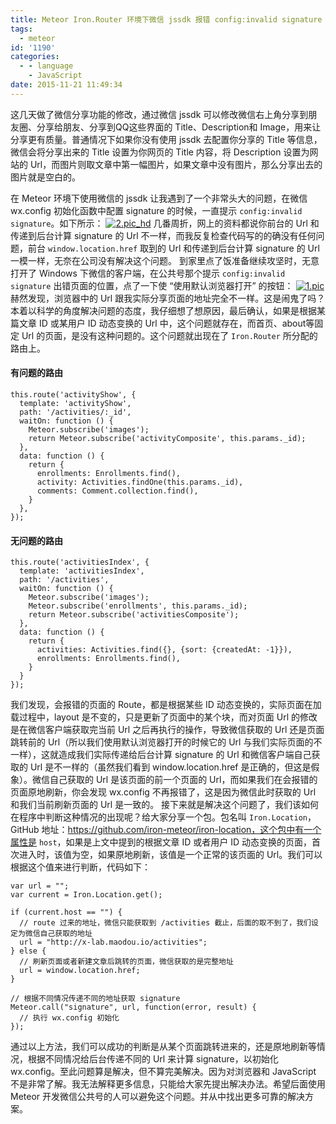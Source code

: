 ```yaml
---
title: Meteor Iron.Router 环境下微信 jssdk 报错 config:invalid signature
tags:
  - meteor
id: '1190'
categories:
  - - language
    - JavaScript
date: 2015-11-21 11:49:34
---
```


这几天做了微信分享功能的修改，通过微信 jssdk 可以修改微信右上角分享到朋友圈、分享给朋友、分享到QQ这些界面的 Title、Description和 Image，用来让分享更有质量。普通情况下如果你没有使用 jssdk 去配置你分享的 Title 等信息，微信会将分享出来的 Title 设置为你网页的 Title 内容，将 Description 设置为网站的 Url，而图片则取文章中第一幅图片，如果文章中没有图片，那么分享出去的图片就是空白的。
<!-- more -->
在 Meteor 环境下使用微信的 jssdk 让我遇到了一个非常头大的问题，在微信 wx.config 初始化函数中配置 signature 的时候，一直提示 `config:invalid signature`。如下所示： [![2.pic_hd](http://www.mycode.net.cn/wp-content/uploads/2015/11/2.pic_hd-576x1024.png)](http://www.mycode.net.cn/wp-content/uploads/2015/11/2.pic_hd.png) 几番周折，网上的资料都说你前台的 Url 和传递到后台计算 signature 的 Url 不一样，而我反复检查代码写的的确没有任何问题，前台 `window.location.href` 取到的 Url 和传递到后台计算 signature 的 Url 一模一样，无奈在公司没有解决这个问题。 到家里点了饭准备继续攻坚时，无意打开了 Windows 下微信的客户端，在公共号那个提示 `config:invalid signature` 出错页面的位置，点了一下使 “使用默认浏览器打开” 的按钮： [![1.pic](http://www.mycode.net.cn/wp-content/uploads/2015/11/1.pic_.jpg)](http://www.mycode.net.cn/wp-content/uploads/2015/11/1.pic_.jpg) 赫然发现，浏览器中的 Url 跟我实际分享页面的地址完全不一样。这是闹鬼了吗？本着以科学的角度解决问题的态度，我仔细想了想原因，最后确认，如果是根据某篇文章 ID 或某用户 ID 动态变换的 Url 中，这个问题就存在，而首页、about等固定 Url 的页面，是没有这种问题的。这个问题就出现在了 `Iron.Router` 所分配的路由上。

#### 有问题的路由

```
this.route('activityShow', {
  template: 'activityShow',
  path: '/activities/:_id',
  waitOn: function () {
    Meteor.subscribe('images');
    return Meteor.subscribe('activityComposite', this.params._id);
  },
  data: function () {
    return {
      enrollments: Enrollments.find(),
      activity: Activities.findOne(this.params._id),
      comments: Comment.collection.find(),
    }
  },
});
```

#### 无问题的路由

```
this.route('activitiesIndex', {
  template: 'activitiesIndex',
  path: '/activities',
  waitOn: function () {
    Meteor.subscribe('images');
    Meteor.subscribe('enrollments', this.params._id);
    return Meteor.subscribe('activitiesComposite');
  },
  data: function () {
    return {
      activities: Activities.find({}, {sort: {createdAt: -1}}),
      enrollments: Enrollments.find(),
    }
  }
});
```

我们发现，会报错的页面的 Route，都是根据某些 ID 动态变换的，实际页面在加载过程中，layout 是不变的，只是更新了页面中的某个块，而对页面 Url 的修改是在微信客户端获取完当前 Url 之后再执行的操作，导致微信获取的 Url 还是页面跳转前的 Url（所以我们使用默认浏览器打开的时候它的 Url 与我们实际页面的不一样），这就造成我们实际传递给后台计算 signature 的 Url 和微信客户端自己获取的 Url 是不一样的（虽然我们看到 window.location.href 是正确的，但这是假象）。微信自己获取的 Url 是该页面的前一个页面的 Url，而如果我们在会报错的页面原地刷新，你会发现 wx.config 不再报错了，这是因为微信此时获取的 Url 和我们当前刷新页面的 Url 是一致的。 接下来就是解决这个问题了，我们该如何在程序中判断这种情况的出现呢？给大家分享一个包。包名叫 `Iron.Location`，GitHub 地址：https://github.com/iron-meteor/iron-location，这个包中有一个属性是 `host`，如果是上文中提到的根据文章 ID 或者用户 ID 动态变换的页面，首次进入时，该值为空，如果原地刷新，该值是一个正常的该页面的 Url。我们可以根据这个值来进行判断，代码如下：

```
var url = "";
var current = Iron.Location.get();

if (current.host == "") {
  // route 过来的地址，微信只能获取到 /activities 截止，后面的取不到了，我们设定为微信自己获取的地址
  url = "http://x-lab.maodou.io/activities";
} else {
  // 刷新页面或者新建文章后跳转的页面，微信获取的是完整地址
  url = window.location.href;
}

// 根据不同情况传递不同的地址获取 signature
Meteor.call("signature", url, function(error, result) {
  // 执行 wx.config 初始化
});
```

通过以上方法，我们可以成功的判断是从某个页面跳转进来的，还是原地刷新等情况，根据不同情况给后台传递不同的 Url 来计算 signature，以初始化 wx.config。至此问题算是解决，但不算完美解决。因为对浏览器和 JavaScript 不是非常了解。我无法解释更多信息，只能给大家先提出解决办法。希望后面使用 Meteor 开发微信公共号的人可以避免这个问题。并从中找出更多可靠的解决方案。